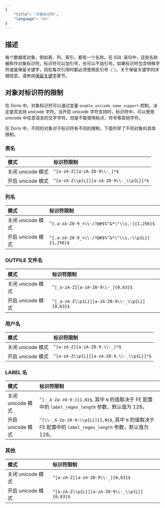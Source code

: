 ```yaml
---
{
    "title": "对象标识符",
    "language": "en"
}
---
```


## 描述

每个数据库对象，例如表、列、索引，都有一个名称。在 SQL 语句中，这些名称被称作对象标识符。标识符可以加引号，也可以不加引号。如果标识符包含特殊字符或是保留关键字，则在每次引用时都必须使用反引号（`）。关于保留关键字的详细信息，请参阅[保留关键字](../basic-element/reserved-keywords.md)章节。

## 对象对标识符的限制

在 Doris 中，对象标识符可以通过变量 `enable_unicode_name_support` 控制，决定是否支持 unicode 字符。当开启 unicode 字符支持时，标识符中，可以使用 unicode 中任意语言的文字字符。但是不能使用标点，符号等其他字符。

在 Doris 中，不同的对象对于标识符有不同的限制，下面列举了不同对象的具体限制。

### 表名

| 模式               | 标识符限制                             |
| :----------------- | :------------------------------------- |
| 关闭  unicode 模式 | `^[a-zA-Z][a-zA-Z0-9\\-_]*$`            |
| 开启  unicode 模式 | `^[a-zA-Z\\p{L}][a-zA-Z0-9\\-_\\p{L}]*$` |

### 列名

| 模式               | 标识符限制                                                   |
| :----------------- | :----------------------------------------------------------- |
| 关闭  unicode 模式 | `^[.a-zA-Z0-9_+\\-/?@#$%^&*\"\\s,:]{1,256}$` |
| 开启  unicode 模式 | `^[.a-zA-Z0-9_+\\-/?@#$%^&*\"\\s,:\\p{L}]{1,256}$` |

### OUTFILE 文件名

| 模式               | 标识符限制                                   |
| :----------------- | :------------------------------------------- |
| 关闭  unicode 模式 | `^[_a-zA-Z][a-zA-Z0-9\\-_]{0,63}$`             |
| 开启  unicode 模式 | `^[_a-zA-Z\\p{L}][a-zA-Z0-9\\-_\\p{L}]{0,63}$` |

### 用户名

| 模式               | 标识符限制                              |
| :----------------- | :-------------------------------------- |
| 关闭  unicode 模式 | `^[a-zA-Z][a-zA-Z0-9.\\-_]*$`             |
| 开启  unicode 模式 |  `^[a-zA-Z\\p{L}][a-zA-Z0-9.\\-_\\p{L}]*$` |

### LABEL 名

| 模式               | 标识符限制                      |
| :----------------- | :------------------------------ |
| 关闭  unicode 模式 |  `^[-_A-Za-z0-9:]{1,N}$`,  其中 `N` 的值取决于 FE 配置中的 `label_regex_length` 参数，默认值为 128。     |
| 开启  unicode 模式 | `^[\\-_A-Za-z0-9:\\p{L}]{1,N}$`, 其中 `N` 的值取决于 FE 配置中的 `label_regex_length` 参数，默认值为 128。 |

### 其他

| 模式               | 标识符限制                                  |
| :----------------- | :------------------------------------------ |
| 关闭  unicode 模式 | `^[a-zA-Z][a-zA-Z0-9\\-_]{0,63}$`             |
| 开启  unicode 模式 | `^[a-zA-Z\\p{L}][a-zA-Z0-9\\-_\\p{L}]{0,63}$` |